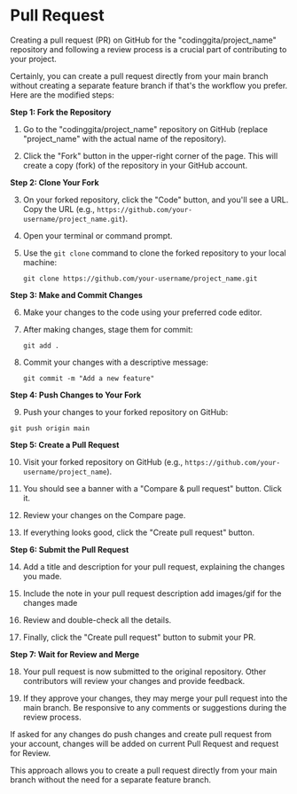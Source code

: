 # Pull Request

Creating a pull request (PR) on GitHub for the "codinggita/project_name" repository and following a review process is a crucial part of contributing to your project.

Certainly, you can create a pull request directly from your main branch without creating a separate feature branch if that's the workflow you prefer. Here are the modified steps:

**Step 1: Fork the Repository**

1. Go to the "codinggita/project_name" repository on GitHub (replace "project_name" with the actual name of the repository).

2. Click the "Fork" button in the upper-right corner of the page. This will create a copy (fork) of the repository in your GitHub account.

**Step 2: Clone Your Fork**

3. On your forked repository, click the "Code" button, and you'll see a URL. Copy the URL (e.g., `https://github.com/your-username/project_name.git`).

4. Open your terminal or command prompt.

5. Use the `git clone` command to clone the forked repository to your local machine:
   ```
   git clone https://github.com/your-username/project_name.git
   ```

**Step 3: Make and Commit Changes**

6. Make your changes to the code using your preferred code editor.

7. After making changes, stage them for commit:

   ```
   git add .
   ```

8. Commit your changes with a descriptive message:
   ```
   git commit -m "Add a new feature"
   ```

**Step 4: Push Changes to Your Fork**

9. Push your changes to your forked repository on GitHub:

```
git push origin main
```

**Step 5: Create a Pull Request**

10. Visit your forked repository on GitHub (e.g., `https://github.com/your-username/project_name`).

11. You should see a banner with a "Compare & pull request" button. Click it.

12. Review your changes on the Compare page.

13. If everything looks good, click the "Create pull request" button.

**Step 6: Submit the Pull Request**

14. Add a title and description for your pull request, explaining the changes you made.

15. Include the note in your pull request description add images/gif for the changes made

16. Review and double-check all the details.

17. Finally, click the "Create pull request" button to submit your PR.

**Step 7: Wait for Review and Merge**

18. Your pull request is now submitted to the original repository. Other contributors will review your changes and provide feedback.

19. If they approve your changes, they may merge your pull request into the main branch. Be responsive to any comments or suggestions during the review process.

If asked for any changes do push changes and create pull request from your account, changes will be added on current Pull Request and request for Review.

This approach allows you to create a pull request directly from your main branch without the need for a separate feature branch.
